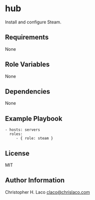 hub
===

Install and configure Steam.

Requirements
------------

None

Role Variables
--------------

None

Dependencies
------------

None

Example Playbook
----------------

    - hosts: servers
      roles:
         - { role: steam }

License
-------

MIT

Author Information
------------------

Christopher H. Laco <claco@chrislaco.com>
